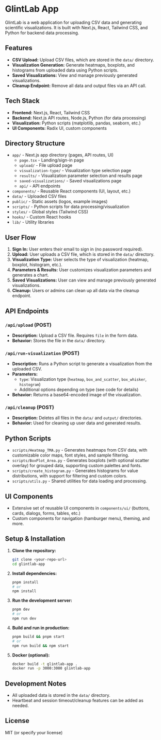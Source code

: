 # GlintLab App

GlintLab is a web application for uploading CSV data and generating scientific visualizations. It is built with Next.js, React, Tailwind CSS, and Python for backend data processing.

## Features
- **CSV Upload:** Upload CSV files, which are stored in the `data/` directory.
- **Visualization Generation:** Generate heatmaps, boxplots, and histograms from uploaded data using Python scripts.
- **Saved Visualizations:** View and manage previously generated visualizations.
- **Cleanup Endpoint:** Remove all data and output files via an API call.

## Tech Stack
- **Frontend:** Next.js, React, Tailwind CSS
- **Backend:** Next.js API routes, Node.js, Python (for data processing)
- **Visualization:** Python scripts (matplotlib, pandas, seaborn, etc.)
- **UI Components:** Radix UI, custom components

## Directory Structure
- `app/` - Next.js app directory (pages, API routes, UI)
  - `page.tsx` - Landing/sign-in page
  - `upload/` - File upload page
  - `visualization-type/` - Visualization type selection page
  - `results/` - Visualization parameter selection and results page
  - `saved-visualizations/` - Saved visualizations page
  - `api/` - API endpoints
- `components/` - Reusable React components (UI, layout, etc.)
- `data/` - Uploaded CSV files
- `public/` - Static assets (logos, example images)
- `scripts/` - Python scripts for data processing/visualization
- `styles/` - Global styles (Tailwind CSS)
- `hooks/` - Custom React hooks
- `lib/` - Utility libraries

## User Flow
1. **Sign In:** User enters their email to sign in (no password required).
2. **Upload:** User uploads a CSV file, which is stored in the `data/` directory.
3. **Visualization Type:** User selects the type of visualization (heatmap, boxplot, histogram, etc.).
4. **Parameters & Results:** User customizes visualization parameters and generates a chart.
5. **Saved Visualizations:** User can view and manage previously generated visualizations.
6. **Cleanup:** Users or admins can clean up all data via the cleanup endpoint.

## API Endpoints
### `/api/upload` (POST)
- **Description:** Upload a CSV file. Requires `file` in the form data.
- **Behavior:** Stores the file in the `data/` directory.

### `/api/run-visualization` (POST)
- **Description:** Runs a Python script to generate a visualization from the uploaded CSV.
- **Parameters:**
  - `type`: Visualization type (`heatmap`, `box_and_scatter`, `box_whisker`, `histogram`)
  - Additional options depending on type (see code for details)
- **Behavior:** Returns a base64-encoded image of the visualization.

### `/api/cleanup` (POST)
- **Description:** Deletes all files in the `data/` and `output/` directories.
- **Behavior:** Used for cleaning up user data and generated results.

## Python Scripts
- `scripts/Heatmap_TMA.py` - Generates heatmaps from CSV data, with customizable color maps, font styles, and sample filtering.
- `scripts/BoxPlot_Area.py` - Generates boxplots (with optional scatter overlay) for grouped data, supporting custom palettes and fonts.
- `scripts/create_histogram.py` - Generates histograms for value distributions, with support for filtering and custom colors.
- `scripts/utils.py` - Shared utilities for data loading and processing.

## UI Components
- Extensive set of reusable UI components in `components/ui/` (buttons, cards, dialogs, forms, tables, etc.)
- Custom components for navigation (hamburger menu), theming, and more.

## Setup & Installation
1. **Clone the repository:**
   ```bash
   git clone <your-repo-url>
   cd glintlab-app
   ```
2. **Install dependencies:**
   ```bash
   pnpm install
   # or
   npm install
   ```
3. **Run the development server:**
   ```bash
   pnpm dev
   # or
   npm run dev
   ```
4. **Build and run in production:**
   ```bash
   pnpm build && pnpm start
   # or
   npm run build && npm start
   ```
5. **Docker (optional):**
   ```bash
   docker build -t glintlab-app .
   docker run -p 3000:3000 glintlab-app
   ```

## Development Notes
- All uploaded data is stored in the `data/` directory.
- Heartbeat and session timeout/cleanup features can be added as needed.

## License
MIT (or specify your license)